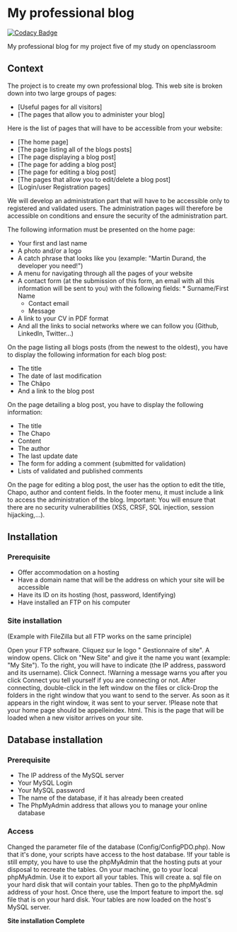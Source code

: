 # My professional blog

[![Codacy Badge](https://api.codacy.com/project/badge/Grade/93291baa746f45d7ae67a5859936cd8f)](https://app.codacy.com/app/michaelgtfr/my_professional_blog?utm_source=github.com&utm_medium=referral&utm_content=michaelgtfr/my_professional_blog&utm_campaign=Badge_Grade_Settings)

My professional blog for my project five of my study on openclassroom

## Context

The project is to create my own professional blog. This web site is broken down into two large groups of pages:

  * [Useful pages for all visitors]
  * [The pages that allow you to administer your blog]
  
Here is the list of pages that will have to be accessible from your website:
  
  * [The home page]
  * [The page listing all of the blogs posts]
  * [The page displaying a blog post]
  * [The page for adding a blog post]
  * [The page for editing a blog post]
  * [The pages that allow you to edit/delete a blog post]
  * [Login/user Registration pages]
  
We will develop an administration part that will have to be accessible only to registered and validated users.
The administration pages will therefore be accessible on conditions and ensure the security of the administration part.

The following information must be presented on the home page:

  * Your first and last name
  * A photo and/or a logo
  * A catch phrase that looks like you (example: "Martin Durand, the developer you need!")
  * A menu for navigating through all the pages of your website
  * A contact form (at the submission of this form, an email with all this information will be sent to you) with the following fields:         * Surname/First Name
      * Contact email
      * Message
  * A link to your CV in PDF format
  * And all the links to social networks where we can follow you (Github, LinkedIn, Twitter...)

On the page listing all blogs posts (from the newest to the oldest), you have to display the following information for each blog post:

  * The title
  * The date of last modification
  * The Châpo
  * And a link to the blog post
  
On the page detailing a blog post, you have to display the following information:

  * The title
  * The Chapo
  * Content
  * The author
  * The last update date
  * The form for adding a comment (submitted for validation)
  * Lists of validated and published comments
  
On the page for editing a blog post, the user has the option to edit the title, Chapo, author and content fields.
In the footer menu, it must include a link to access the administration of the blog.
Important: You will ensure that there are no security vulnerabilities (XSS, CRSF, SQL injection, session hijacking,...).

## Installation

### Prerequisite

  * Offer accommodation on a hosting
  * Have a domain name that will be the address on which your site will be accessible
  * Have its ID on its hosting (host, password, Identifying)
  * Have installed an FTP on his computer
  
### Site installation
(Example with FileZilla but all FTP works on the same principle)

  Open your FTP software. Cliquez sur le logo " Gestionnaire of site". A window opens. Click on "New Site" and give it the name you want (example: "My Site"). To the right, you will have to indicate (the IP address, password and its username). Click Connect.
  !Warning a message warns you after you click Connect you tell yourself if you are connecting or not.
  After connecting, double-click in the left window on the files or click-Drop the folders in the right window that you want to send to the server. As soon as it appears in the right window, it was sent to your server.
  !Please note that your home page should be appelleindex. html. This is the page that will be loaded when a new visitor arrives on your site.
  
## Database installation

### Prerequisite

  * The IP address of the MySQL server
  * Your MySQL Login
  * Your MySQL password
  * The name of the database, if it has already been created
  * The PhpMyAdmin address that allows you to manage your online database
  
### Access

   Changed the parameter file of the database (Config/ConfigPDO.php). Now that it's done, your scripts have access to the host database.
   !If your table is still empty, you have to use the phpMyAdmin that the hosting puts at your disposal to recreate the tables. On your machine, go to your local phpMyAdmin. Use it to export all your tables. This will create a. sql file on your hard disk that will contain your tables. Then go to the phpMyAdmin address of your host. Once there, use the Import feature to import the. sql file that is on your hard disk. Your tables are now loaded on the host's MySQL server.
   
   **Site installation Complete**
